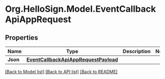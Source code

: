 # Org.HelloSign.Model.EventCallbackApiAppRequest

## Properties

Name | Type | Description | Notes
------------ | ------------- | ------------- | -------------
**Json** | [**EventCallbackApiAppRequestPayload**](EventCallbackApiAppRequestPayload.md) |    | 

[[Back to Model list]](../README.md#documentation-for-models) [[Back to API list]](../README.md#documentation-for-api-endpoints) [[Back to README]](../README.md)

